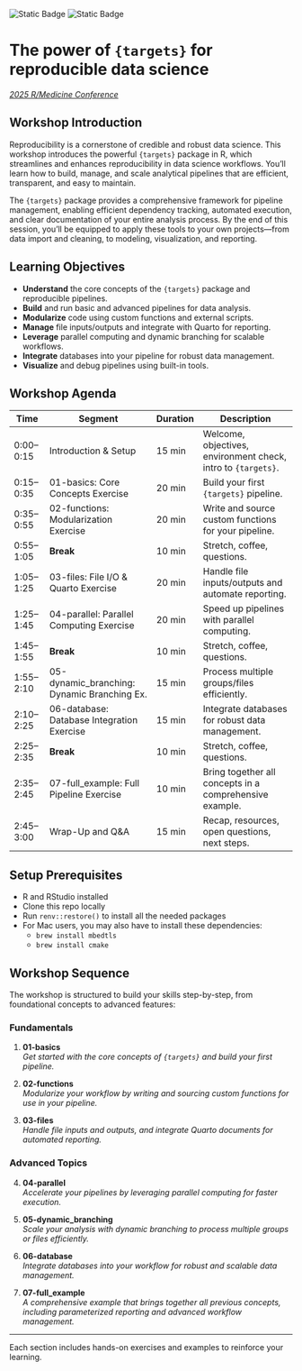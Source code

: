 ![Static Badge](https://img.shields.io/badge/Workshop%20-%202025%20R%2FMedicine%20Conference%20-%20darkgreen) ![Static Badge](https://img.shields.io/badge/Topic%20-%20{targets}%20-%20maroon)

# The power of `{targets}` for reproducible data science

[_2025 R/Medicine Conference_](https://rconsortium.github.io/RMedicine_website/)

## Workshop Introduction

Reproducibility is a cornerstone of credible and robust data science. This workshop introduces the powerful `{targets}` package in R, which streamlines and enhances reproducibility in data science workflows. You’ll learn how to build, manage, and scale analytical pipelines that are efficient, transparent, and easy to maintain.

The `{targets}` package provides a comprehensive framework for pipeline management, enabling efficient dependency tracking, automated execution, and clear documentation of your entire analysis process. By the end of this session, you’ll be equipped to apply these tools to your own projects—from data import and cleaning, to modeling, visualization, and reporting.


## Learning Objectives

- **Understand** the core concepts of the `{targets}` package and reproducible pipelines.
- **Build** and run basic and advanced pipelines for data analysis.
- **Modularize** code using custom functions and external scripts.
- **Manage** file inputs/outputs and integrate with Quarto for reporting.
- **Leverage** parallel computing and dynamic branching for scalable workflows.
- **Integrate** databases into your pipeline for robust data management.
- **Visualize** and debug pipelines using built-in tools.

## Workshop Agenda


| Time       | Segment                                      | Duration | Description                                                      |
|------------|----------------------------------------------|----------|------------------------------------------------------------------|
| 0:00–0:15  | Introduction & Setup                         | 15 min   | Welcome, objectives, environment check, intro to `{targets}`.    |
| 0:15–0:35  | 01-basics: Core Concepts Exercise            | 20 min   | Build your first `{targets}` pipeline.                           |
| 0:35–0:55  | 02-functions: Modularization Exercise        | 20 min   | Write and source custom functions for your pipeline.             |
| 0:55–1:05  | **Break**                                    | 10 min   | Stretch, coffee, questions.                                      |
| 1:05–1:25  | 03-files: File I/O & Quarto Exercise         | 20 min   | Handle file inputs/outputs and automate reporting.               |
| 1:25–1:45  | 04-parallel: Parallel Computing Exercise     | 20 min   | Speed up pipelines with parallel computing.                      |
| 1:45–1:55  | **Break**                                    | 10 min   | Stretch, coffee, questions.                                      |
| 1:55–2:10  | 05-dynamic_branching: Dynamic Branching Ex.  | 15 min   | Process multiple groups/files efficiently.                       |
| 2:10–2:25  | 06-database: Database Integration Exercise   | 15 min   | Integrate databases for robust data management.                  |
| 2:25–2:35  | **Break**                                    | 10 min   | Stretch, coffee, questions.                                      |
| 2:35–2:45  | 07-full_example: Full Pipeline Exercise      | 10 min   | Bring together all concepts in a comprehensive example.          |
| 2:45–3:00  | Wrap-Up and Q&A                              | 15 min   | Recap, resources, open questions, next steps.                    |


## Setup Prerequisites

- R and RStudio installed
- Clone this repo locally
- Run `renv::restore()` to install all the needed packages
- For Mac users, you may also have to install these dependencies:
    - `brew install mbedtls`
    - `brew install cmake`

## Workshop Sequence

The workshop is structured to build your skills step-by-step, from foundational concepts to advanced features:

### Fundamentals

1. **01-basics**  
   *Get started with the core concepts of `{targets}` and build your first pipeline.*

2. **02-functions**  
   *Modularize your workflow by writing and sourcing custom functions for use in your pipeline.*

3. **03-files**  
   *Handle file inputs and outputs, and integrate Quarto documents for automated reporting.*

### Advanced Topics

4. **04-parallel**  
   *Accelerate your pipelines by leveraging parallel computing for faster execution.*

5. **05-dynamic_branching**  
   *Scale your analysis with dynamic branching to process multiple groups or files efficiently.*

6. **06-database**  
   *Integrate databases into your workflow for robust and scalable data management.*

7. **07-full_example**  
   *A comprehensive example that brings together all previous concepts, including parameterized reporting and advanced workflow management.*

---

Each section includes hands-on exercises and examples to reinforce your learning.